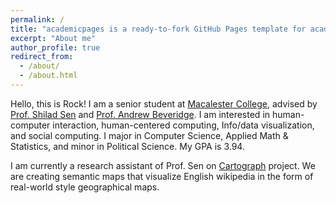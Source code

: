 ```yaml
---
permalink: /
title: "academicpages is a ready-to-fork GitHub Pages template for academic personal websites"
excerpt: "About me"
author_profile: true
redirect_from:
  - /about/
  - /about.html
---
```


Hello, this is Rock! I am a senior student at [Macalester College](https://www.macalester.edu/), advised by [Prof. Shilad Sen](http://www.shilad.com/) and [Prof. Andrew Beveridge](https://www.macalester.edu/~abeverid/). I am interested in human-computer interaction, human-centered computing, Info/data visualization, and social computing. I major in Computer Science, Applied Math & Statistics, and minor in Political Science. My GPA is 3.94.

I am currently a research assistant of Prof. Sen on [Cartograph](http://cartograph.info/) project. We are creating semantic maps that visualize English wikipedia in the form of real-world style geographical maps.
